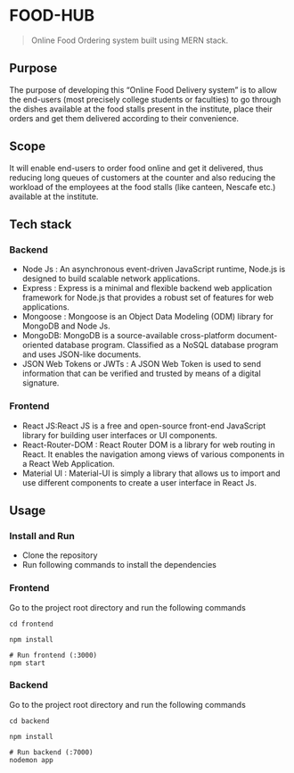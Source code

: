 # FOOD-HUB

> Online Food Ordering system built using MERN stack.

## Purpose
   The purpose of developing this “Online Food Delivery system” is to allow the end-users (most precisely college students or faculties) to go through the dishes     available at the food stalls present in the institute, place their orders and get them delivered according to their convenience.
    
## Scope
   It will enable end-users to order food online and get it delivered, thus reducing long queues of customers at the counter and also reducing the workload of the employees at the food stalls (like canteen, Nescafe etc.) available at the institute.

## Tech stack
### Backend
  - Node Js : An asynchronous event-driven JavaScript runtime, Node.js is designed to build scalable network applications.
  - Express : Express is a minimal and flexible backend web application framework for Node.js that provides a robust set of features for web applications.
  - Mongoose : Mongoose is an Object Data Modeling (ODM) library for MongoDB and Node Js.
  - MongoDB: MongoDB is a source-available cross-platform document-oriented database program. Classified as a NoSQL database program and uses JSON-like documents.
  - JSON Web Tokens or JWTs : A JSON Web Token is used to send information that can be verified and trusted by means of a digital signature.
### Frontend
  - React JS:React JS is a free and open-source front-end JavaScript library for building user interfaces or UI components.
  - React-Router-DOM : React Router DOM is a library for web routing in React. It enables the navigation among views of various components in a React Web Application.
  - Material UI : Material-UI is simply a library that allows us to import and use different components to create a user interface in React Js.

## Usage

### Install and Run

- Clone the repository
- Run following commands to install the dependencies

### Frontend
Go to the project root directory and run the following commands

```
cd frontend
```
```
npm install
```
```
# Run frontend (:3000)
npm start
```

### Backend
Go to the project root directory and run the following commands

```
cd backend
```
```
npm install
```
```
# Run backend (:7000)
nodemon app
```

